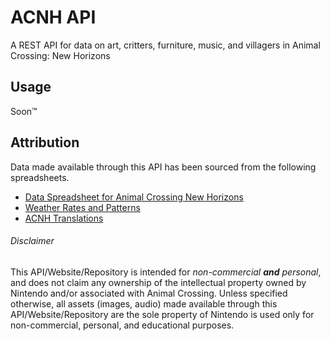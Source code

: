 # ACNH API

A REST API for data on art, critters, furniture, music, and villagers in Animal Crossing: New Horizons

## Usage

Soon™

## Attribution

Data made available through this API has been sourced from the following spreadsheets.
- [Data Spreadsheet for Animal Crossing New Horizons](https://docs.google.com/spreadsheets/d/13d_LAJPlxMa_DubPTuirkIV4DERBMXbrWQsmSh8ReK4/edit#gid=1531928528)
- [Weather Rates and Patterns](https://docs.google.com/spreadsheets/d/16VjCWO94jG_QexsBAjoKLntyfUF_e-B6WPRl8l-jM1o/edit#gid=1352096489)
- [ACNH Translations](https://docs.google.com/spreadsheets/d/1GwUuCKgJC61qWEjWyeG3nVjkHesszRL6XbPA_dHfLoI/edit#gid=1761059337)

###### Disclaimer

This API/Website/Repository is intended for _non-commercial **and** personal_, and does not claim any ownership of the intellectual
property owned by Nintendo and/or associated with Animal Crossing. Unless specified otherwise, all assets (images, audio) 
made available through this API/Website/Repository are the sole property of Nintendo is used only for non-commercial, 
personal, and educational purposes.